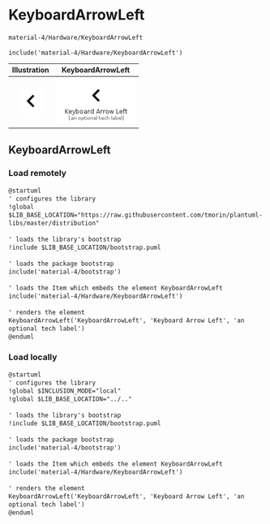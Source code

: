 # KeyboardArrowLeft


```text
material-4/Hardware/KeyboardArrowLeft
```

```text
include('material-4/Hardware/KeyboardArrowLeft')
```



| Illustration | KeyboardArrowLeft |
| :---: | :---: |
| ![illustration for Illustration](../../material-4/Hardware/KeyboardArrowLeft.png) | ![illustration for KeyboardArrowLeft](../../material-4/Hardware/KeyboardArrowLeft.Local.png) |




## KeyboardArrowLeft

### Load remotely
```plantuml
@startuml
' configures the library
!global $LIB_BASE_LOCATION="https://raw.githubusercontent.com/tmorin/plantuml-libs/master/distribution"

' loads the library's bootstrap
!include $LIB_BASE_LOCATION/bootstrap.puml

' loads the package bootstrap
include('material-4/bootstrap')

' loads the Item which embeds the element KeyboardArrowLeft
include('material-4/Hardware/KeyboardArrowLeft')

' renders the element
KeyboardArrowLeft('KeyboardArrowLeft', 'Keyboard Arrow Left', 'an optional tech label')
@enduml
```

### Load locally
```plantuml
@startuml
' configures the library
!global $INCLUSION_MODE="local"
!global $LIB_BASE_LOCATION="../.."

' loads the library's bootstrap
!include $LIB_BASE_LOCATION/bootstrap.puml

' loads the package bootstrap
include('material-4/bootstrap')

' loads the Item which embeds the element KeyboardArrowLeft
include('material-4/Hardware/KeyboardArrowLeft')

' renders the element
KeyboardArrowLeft('KeyboardArrowLeft', 'Keyboard Arrow Left', 'an optional tech label')
@enduml
```

